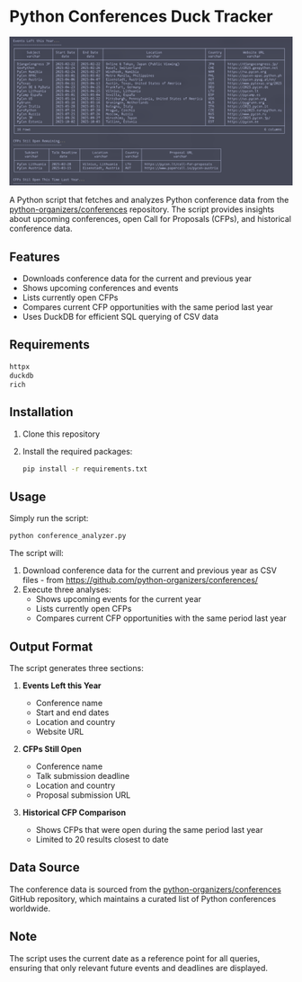# Python Conferences Duck Tracker

![](img/screenshot.png)

A Python script that fetches and analyzes Python conference data from the [python-organizers/conferences](https://github.com/python-organizers/conferences) repository. The script provides insights about upcoming conferences, open Call for Proposals (CFPs), and historical conference data.

## Features

- Downloads conference data for the current and previous year
- Shows upcoming conferences and events
- Lists currently open CFPs
- Compares current CFP opportunities with the same period last year
- Uses DuckDB for efficient SQL querying of CSV data

## Requirements

```
httpx
duckdb
rich
```

## Installation

1. Clone this repository
2. Install the required packages:

   ```bash
   pip install -r requirements.txt
   ```

## Usage

Simply run the script:

```bash
python conference_analyzer.py
```

The script will:

1. Download conference data for the current and previous year as CSV files - from <https://github.com/python-organizers/conferences/>
2. Execute three analyses:
   - Shows upcoming events for the current year
   - Lists currently open CFPs
   - Compares current CFP opportunities with the same period last year

## Output Format

The script generates three sections:

1. **Events Left this Year**

   - Conference name
   - Start and end dates
   - Location and country
   - Website URL

2. **CFPs Still Open**

   - Conference name
   - Talk submission deadline
   - Location and country
   - Proposal submission URL

3. **Historical CFP Comparison**
   - Shows CFPs that were open during the same period last year
   - Limited to 20 results closest to date

## Data Source

The conference data is sourced from the [python-organizers/conferences](https://github.com/python-organizers/conferences) GitHub repository, which maintains a curated list of Python conferences worldwide.

## Note

The script uses the current date as a reference point for all queries, ensuring that only relevant future events and deadlines are displayed.
